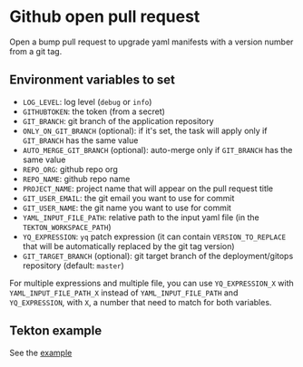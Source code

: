 # Github open pull request

Open a bump pull request to upgrade yaml manifests with a version number from a git tag.

## Environment variables to set

* `LOG_LEVEL`: log level (`debug` or `info`)
* `GITHUBTOKEN`: the token (from a secret)
* `GIT_BRANCH`: git branch of the application repository
* `ONLY_ON_GIT_BRANCH` (optional): if it's set, the task will apply only if `GIT_BRANCH` has the same value
* `AUTO_MERGE_GIT_BRANCH` (optional): auto-merge only if `GIT_BRANCH` has the same value
* `REPO_ORG`: github repo org
* `REPO_NAME`: github repo name
* `PROJECT_NAME`: project name that will appear on the pull request title
* `GIT_USER_EMAIL`: the git email you want to use for commit
* `GIT_USER_NAME`: the git name you want to use for commit
* `YAML_INPUT_FILE_PATH`: relative path to the input yaml file (in the `TEKTON_WORKSPACE_PATH`)
* `YQ_EXPRESSION`: `yq` patch expression (it can contain `VERSION_TO_REPLACE` that will be automatically replaced by the git tag version)
* `GIT_TARGET_BRANCH` (optional): git target branch of the deployment/gitops repository (default: `master`)

For multiple expressions and multiple file, you can use `YQ_EXPRESSION_X` with `YAML_INPUT_FILE_PATH_X` instead of `YAML_INPUT_FILE_PATH` and `YQ_EXPRESSION`, with `X`, a number that need to match for both variables.

## Tekton example

See the [example](./myproject-bump.yaml)
